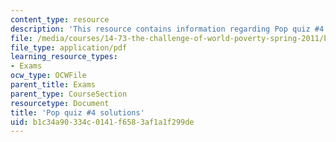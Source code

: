 ```yaml
---
content_type: resource
description: 'This resource contains information regarding Pop quiz #4 solutions.'
file: /media/courses/14-73-the-challenge-of-world-poverty-spring-2011/b1c34a90334c0141f6583af1a1f299de_MIT14_73S11_quiz4_sol.pdf
file_type: application/pdf
learning_resource_types:
- Exams
ocw_type: OCWFile
parent_title: Exams
parent_type: CourseSection
resourcetype: Document
title: 'Pop quiz #4 solutions'
uid: b1c34a90-334c-0141-f658-3af1a1f299de
---
```

